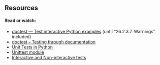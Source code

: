 ## Resources
#### Read or watch:

 - [doctest — Test interactive Python examples](https://docs.python.org/3.4/library/doctest.html) (until “26.2.3.7. Warnings” included)
 - [doctest – Testing through documentation](https://pymotw.com/3/doctest/)
 - [Unit Tests in Python](https://www.youtube.com/watch?v=1Lfv5tUGsn8)
 - [Unittest module](https://www.youtube.com/watch?v=6tNS--WetLI)
 - [Interactive and Non-interactive tests](https://mattermost.com/blog/testing-python-understanding-doctest-and-unittest/)
